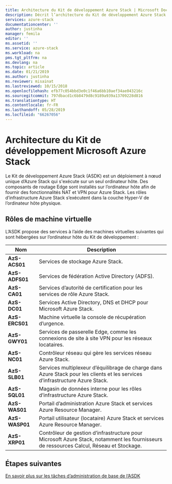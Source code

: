 ```yaml
---
title: Architecture du Kit de développement Azure Stack | Microsoft Docs
description: Décrit l’architecture du Kit de développement Azure Stack (ASDK).
services: azure-stack
documentationcenter: ''
author: justinha
manager: femila
editor: ''
ms.assetid: ''
ms.service: azure-stack
ms.workload: na
pms.tgt_pltfrm: na
ms.devlang: na
ms.topic: article
ms.date: 01/21/2019
ms.author: justinha
ms.reviewer: misainat
ms.lastreviewed: 10/15/2018
ms.openlocfilehash: efb77c054bbd3e0c1f46a6bb10aef34ae043216c
ms.sourcegitcommit: 797dbacd1c6b8479d8c9189a939a13709228d816
ms.translationtype: HT
ms.contentlocale: fr-FR
ms.lasthandoff: 05/28/2019
ms.locfileid: "66267056"
---
```

# <a name="microsoft-azure-stack-development-kit-architecture"></a>Architecture du Kit de développement Microsoft Azure Stack
Le Kit de développement Azure Stack (ASDK) est un déploiement à nœud unique d’Azure Stack qui s'exécute sur un seul ordinateur hôte. Des composants de routage Edge sont installés sur l’ordinateur hôte afin de fournir des fonctionnalités NAT et VPN pour Azure Stack. Les rôles d’infrastructure Azure Stack s’exécutent dans la couche Hyper-V de l’ordinateur hôte physique.


## <a name="virtual-machine-roles"></a>Rôles de machine virtuelle
L’ASDK propose des services à l’aide des machines virtuelles suivantes qui sont hébergées sur l’ordinateur hôte du Kit de développement :

| Nom | Description |
| ----- | ----- |
| **AzS-ACS01** | Services de stockage Azure Stack.|
| **AzS-ADFS01** | Services de fédération Active Directory (ADFS).  |
| **AzS-CA01** | Services d’autorité de certification pour les services de rôle Azure Stack.|
| **AzS-DC01** | Services Active Directory, DNS et DHCP pour Microsoft Azure Stack.|
| **AzS-ERCS01** | Machine virtuelle la console de récupération d’urgence. |
| **AzS-GWY01** | Services de passerelle Edge, comme les connexions de site à site VPN pour les réseaux locataires.|
| **AzS-NC01** | Contrôleur réseau qui gère les services réseau Azure Stack.  |
| **AzS-SLB01** | Services multiplexeur d’équilibrage de charge dans Azure Stack pour les clients et les services d’infrastructure Azure Stack.  |
| **AzS-SQL01** | Magasin de données interne pour les rôles d’infrastructure Azure Stack.  |
| **AzS-WAS01** | Portail d’administration Azure Stack et services Azure Resource Manager.|
| **AzS-WASP01**| Portail utilisateur (locataire) Azure Stack et services Azure Resource Manager.|
| **AzS-XRP01** | Contrôleur de gestion d’infrastructure pour Microsoft Azure Stack, notamment les fournisseurs de ressources Calcul, Réseau et Stockage.|


## <a name="next-steps"></a>Étapes suivantes
[En savoir plus sur les tâches d’administration de base de l’ASDK](asdk-admin-basics.md)
